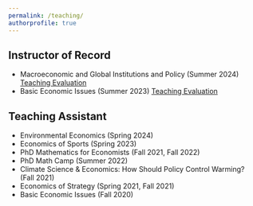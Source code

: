 ```yaml
---
permalink: /teaching/
authorprofile: true
---
```


<h2>Instructor of Record</h2>
<ul> 
  <li>Macroeconomic and Global Institutions and Policy (Summer 2024) <a href="https://www.robertbaluja.com/assets/sr24_330rev.pdf">Teaching Evaluation</a></li>
  <li>Basic Economic Issues (Summer 2023) <a href="https://www.robertbaluja.com/assets/sr23_200rev.pdf">Teaching Evaluation</a></li>
</ul>

<h2>Teaching Assistant</h2>
<ul>
    <li>Environmental Economics (Spring 2024)</li>
    <li>Economics of Sports (Spring 2023)</li>
    <li>PhD Mathematics for Economists (Fall 2021, Fall 2022)</li>
    <li>PhD Math Camp (Summer 2022)</li>
    <li>Climate Science & Economics: How Should Policy Control Warming? (Fall 2021)</li>
    <li>Economics of Strategy (Spring 2021, Fall 2021)</li>
    <li>Basic Economic Issues (Fall 2020)</li>
</ul>

